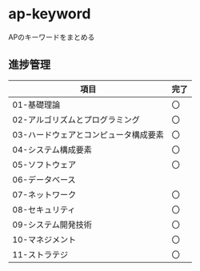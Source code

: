 # ap-keyword
APのキーワードをまとめる

## 進捗管理
| 項目                   | 完了  |
|----------------------|-----|
| 01-基礎理論              | 〇   |
| 02-アルゴリズムとプログラミング    | 〇   |
| 03-ハードウェアとコンピュータ構成要素 | 〇   |
| 04-システム構成要素          | 〇   |
| 05-ソフトウェア            | 〇   |
| 06-データベース            |     |
| 07-ネットワーク            | 〇   |
| 08-セキュリティ            | 〇   |
| 09-システム開発技術          | 〇   |
| 10-マネジメント            | 〇   |
| 11-ストラテジ             | 〇   |
